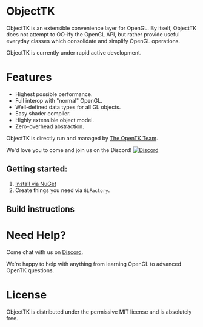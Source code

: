 ObjectTK
======


ObjectTK is an extensible convenience layer for OpenGL. By itself, ObjectTK does not attempt to OO-ify the OpenGL API, but rather provide useful everyday classes which consolidate and simplify OpenGL operations.

ObjectTK is currently under rapid active development.

Features
========

- Highest possible performance.
- Full interop with "normal" OpenGL.
- Well-defined data types for all GL objects.
- Easy shader compiler.
- Highly extensible object model.
- Zero-overhead abstraction.

ObjectTK is directly run and managed by [The OpenTK Team](https://opentk.github.io/).

We'd love you to come and join us on the Discord!
[![Discord](https://discordapp.com/api/guilds/337627185248468993/widget.png)](https://discord.gg/GZTYR4s)

## Getting started:

1. [Install via NuGet](https://www.nuget.org/packages/ObjectTk)
2. Create things you need via `GLFactory`.

## Build instructions

Need Help?
==========

Come chat with us on [Discord](https://discord.gg/6HqD48s).

We're happy to help with anything from learning OpenGL to advanced OpenTK questions.

License
=======

ObjectTK is distributed under the permissive MIT license and is absolutely free.
